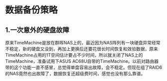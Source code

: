# 数据备份策略

## 1.一次意外的硬盘故障

原来TimeMachine是放在群晖NAS上的，最近因为NAS阵列有一块硬盘异常经常不稳定，新的硬盘又没到，再加上更换后还要花很长时间恢复和效验数据，原来TimeMachine占用的1T空间估计要占不少时间，所以就关闭了NAS上的TimeMachine，准备试用下ASUS AC68U自带的TimeMachine。以前对路由器带的这个功能一直不感冒，总觉得单盘容易出故障，会不稳定。但现在组了RAID6的NAS竟然也出故障了，数据恢复还超级费时间，感觉也没有那么靠谱。


